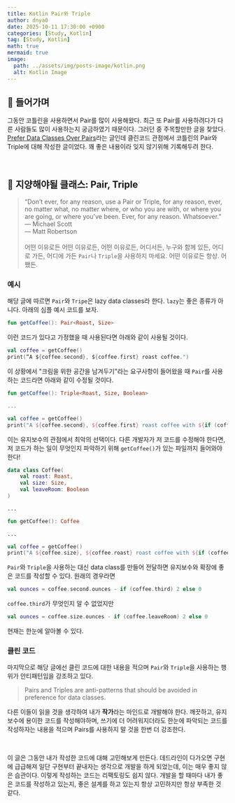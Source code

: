 ```yaml
---
title: Kotlin Pair와 Triple
author: dnya0
date: 2025-10-11 17:30:00 +0900
categories: [Study, Kotlin]
tag: [Study, Kotlin]
math: true
mermaid: true
image:
  path: ../assets/img/posts-image/kotlin.png
  alt: Kotlin Image
---
```


## 🥑 들어가며

그동안 코틀린을 사용하면서 Pair를 많이 사용해왔다. 최근 또 Pair를 사용하려다가 다른 사람들도 많이 사용하는지 궁금하였기 때문이다. 그러던 중 주목할만한 글을 찾았다. [Prefer Data Classes Over Pairs](https://proandroiddev.com/prefer-data-classes-over-pairs-42b8a39e5e37)라는 글인데 클린코드 관점에서 코틀린의 Pair와 Triple에 대해 작성한 글이었다. 꽤 좋은 내용이라 잊지 않기위해 기록해두려 한다.

<br>

## 🚨 지양해야될 클래스: Pair, Triple

> “Don’t ever, for any reason, use a Pair or Triple, for any reason, ever, no matter what, no matter where, or who you are with, or where you are going, or where you’ve been. Ever, for any reason. Whatsoever.”<br>— Michael Scott<br>— Matt Robertson<br><br>어떤 이유로든 어떤 이유로든, 어떤 이유로든, 어디서든, 누구와 함께 있든, 어디로 가든, 어디에 가든 `Pair`나 `Triple`을 사용하지 마세요. 어떤 이유로든 항상. 어쨌든.


### 예시

해당 글에 따르면 `Pair`와 `Tripe`은 lazy data classes라 한다. `lazy`는 좋은 종류가 아니다. 아래의 심플 예시 코드를 보자.

```kotlin
fun getCoffee(): Pair<Roast, Size>
```

이런 코드가 있다고 가정했을 때 사용된다면 아래와 같이 사용될 것이다.

```kotlin
val coffee = getCoffee()
print(“A ${coffee.second}, ${coffee.first} roast coffee.")
```

이 상황에서 "크림을 위한 공간을 남겨두기"라는 요구사항이 들어왔을 때 `Pair`를 사용하는 코드라면 아래와 같이 수정될 것이다.

```kotlin
fun getCoffee(): Triple<Roast, Size, Boolean>

...

val coffee = getCoffee()
print("A ${coffee.second}, ${coffee.first} roast coffee with ${if (coffee.third) "" else "no "}room for cream.")
```

이는 유지보수의 관점에서 최악의 선택이다. 다른 개발자가 저 코드를 수정해야 한다면, 저 코드가 하는 일이 무엇인지 파악하기 위해 `getCoffee()`가 있는 파일까지 들어와야 한다!

```kotlin
data class Coffee(
    val roast: Roast,
    val size: Size,
    val leaveRoom: Boolean
)

...

fun getCoffee(): Coffee

...

val coffee = getCoffee()
print("A ${coffee.size}, ${coffee.roast} roast coffee with ${if (coffee.leaveRoom) "" else "no "}room for cream.")
```

`Pair`와 `Triple`을 사용하는 대신 data class를 만들어 전달하면 유지보수와 확장에 좋은 코드를 작성할 수 있다. 원래의 경우라면

```kotlin
val ounces = coffee.second.ounces - if (coffee.third) 2 else 0
```

`coffee.third`가 무엇인지 알 수 없었지만

```kotlin
val ounces = coffee.size.ounces - if (coffee.leaveRoom) 2 else 0
```

현재는 한눈에 알아볼 수 있다.

### 클린 코드

마지막으로 해당 글에선 클린 코드에 대한 내용을 적으며 `Pair`와 `Triple`을 사용하는 행위가 안티패턴임을 강조하고 있다.

> Pairs and Triples are anti-patterns that should be avoided in preference for data classes.

다른 이들이 읽을 것을 생각하여 내가 **작가**라는 마인드로 개발해야 한다. 깨끗하고, 유지보수에 용이한 코드를 작성해야하며, 쓰기에 더 어려워지더라도 한눈에 파악되는 코드를 작성하자는 내용을 적으며 Pairs를 사용하지 말 것을 한번 더 강조한다.

<br>

이 글은 그동안 내가 작성한 코드에 대해 고민해보게 만든다. 데드라인이 다가오면 구현에 급급해져 일단 구현부터 끝내자는 생각으로 개발을 하게 되었는데, 이는 매우 좋지 않은 습관이다. 이렇게 작성하는 코드는 리팩토링도 쉽지 않다. 개발을 할 때마다 내가 좋은 코드를 작성하고 있는지, 좋은 설계를 하고 있는지 항상 고민하지만 항상 부족한 것 같다.